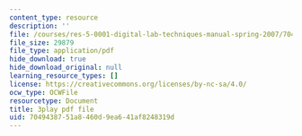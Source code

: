 ```yaml
---
content_type: resource
description: ''
file: /courses/res-5-0001-digital-lab-techniques-manual-spring-2007/7049438751a8460d9ea641af8248319d_HZFIdpThd-s.pdf
file_size: 29879
file_type: application/pdf
hide_download: true
hide_download_original: null
learning_resource_types: []
license: https://creativecommons.org/licenses/by-nc-sa/4.0/
ocw_type: OCWFile
resourcetype: Document
title: 3play pdf file
uid: 70494387-51a8-460d-9ea6-41af8248319d
---
```

